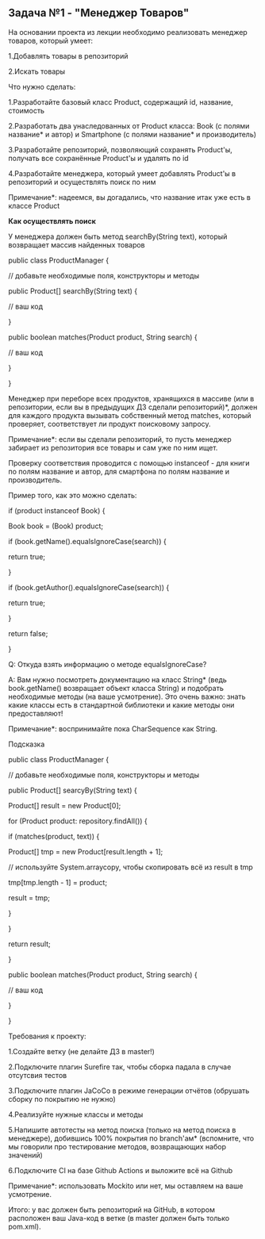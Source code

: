 ## Задача №1 - "Менеджер Товаров"

На основании проекта из лекции необходимо реализовать менеджер товаров, который умеет:

1.Добавлять товары в репозиторий

2.Искать товары

Что нужно сделать:

1.Разработайте базовый класс Product, содержащий id, название, стоимость

2.Разработать два унаследованных от Product класса: Book (с полями название* и автор) и Smartphone (с полями название* и производитель)

3.Разработайте репозиторий, позволяющий сохранять Product'ы, получать все сохранённые Product'ы и удалять по id

4.Разработайте менеджера, который умеет добавлять Product'ы в репозиторий и осуществлять поиск по ним

Примечание*: надеемся, вы догадались, что название итак уже есть в классе Product

**Как осуществлять поиск**

У менеджера должен быть метод searchBy(String text), который возвращает массив найденных товаров

public class ProductManager {

// добавьте необходимые поля, конструкторы и методы

public Product[] searchBy(String text) {

// ваш код

}

public boolean matches(Product product, String search) {

// ваш код

}

}

Менеджер при переборе всех продуктов, хранящихся в массиве (или в репозитории, если вы в предыдущих ДЗ сделали репозиторий)*, должен для каждого продукта вызывать собственный метод matches, который проверяет, соответствует ли продукт поисковому запросу.

Примечание*: если вы сделали репозиторий, то пусть менеджер забирает из репозитория все товары и сам уже по ним ищет.

Проверку соответствия проводится с помощью instanceof - для книги по полям название и автор, для смартфона по полям название и производитель.

Пример того, как это можно сделать:

if (product instanceof Book) {

Book book = (Book) product;

if (book.getName().equalsIgnoreCase(search)) {

return true;

} 

if (book.getAuthor().equalsIgnoreCase(search)) {

return true;

}  

return false;

}

Q: Откуда взять информацию о методе equalsIgnoreCase?

A: Вам нужно посмотреть документацию на класс String* (ведь book.getName() возвращает объект класса String) и подобрать необходимые методы (на ваше усмотрение). Это очень важно: знать какие классы есть в стандартной библиотеки и какие методы они предоставляют!

Примечание*: воспринимайте пока CharSequence как String.

Подсказка

public class ProductManager {

// добавьте необходимые поля, конструкторы и методы


public Product[] searcyBy(String text) {

Product[] result = new Product[0];

for (Product product: repository.findAll()) {

if (matches(product, text)) {

Product[] tmp = new Product[result.length + 1];

// используйте System.arraycopy, чтобы скопировать всё из result в tmp

tmp[tmp.length - 1] = product;

result = tmp;

}

}

return result;

}

public boolean matches(Product product, String search) {

// ваш код

}

}

Требования к проекту:

1.Создайте ветку (не делайте ДЗ в master!)

2.Подключите плагин Surefire так, чтобы сборка падала в случае отсутсвия тестов

3.Подключите плагин JaCoCo в режиме генерации отчётов (обрушать сборку по покрытию не нужно)

4.Реализуйте нужные классы и методы

5.Напишите автотесты на метод поиска (только на метод поиска в менеджере), добившись 100% покрытия по branch'ам* (вспомните, что мы говорили про тестирование методов, возвращающих набор значений)

6.Подключите CI на базе Github Actions и выложите всё на Github

Примечание*: использовать Mockito или нет, мы оставляем на ваше усмотрение.

Итого: у вас должен быть репозиторий на GitHub, в котором расположен ваш Java-код в ветке (в master должен быть только pom.xml).
